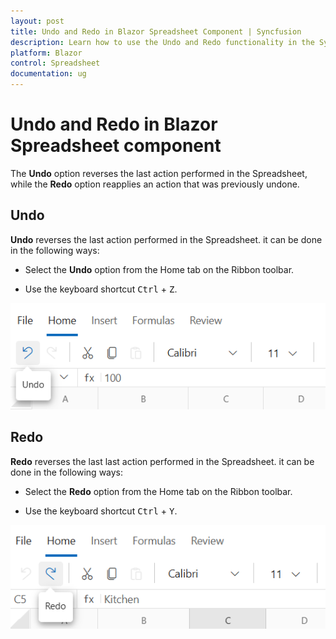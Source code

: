 ```yaml
---
layout: post
title: Undo and Redo in Blazor Spreadsheet Component | Syncfusion
description: Learn how to use the Undo and Redo functionality in the Syncfusion Blazor Spreadsheet component | Syncfusion.
platform: Blazor
control: Spreadsheet
documentation: ug
---
```


# Undo and Redo in Blazor Spreadsheet component

The <b>Undo</b> option reverses the last action performed in the Spreadsheet, while the <b>Redo</b> option reapplies an action that was previously undone.


## Undo

<b>Undo</b> reverses the last action performed in the Spreadsheet. it can be done in the following ways:

* Select the <b>Undo</b> option from the Home tab on the Ribbon toolbar.

* Use the keyboard shortcut  <kbd>Ctrl</kbd> + <kbd>Z</kbd>.

![UI showing undo option](./images/undo-feature.png)

## Redo

<b>Redo</b> reverses the last last action performed in the Spreadsheet. it can be done in the following ways:

* Select the <b>Redo</b> option from the Home tab on the Ribbon toolbar.

* Use the keyboard shortcut <kbd>Ctrl</kbd> + <kbd>Y</kbd>.

![UI showing redo option](./images/redo-feature.png)


